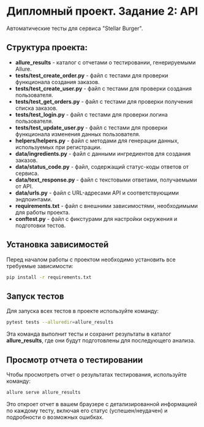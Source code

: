 # Дипломный проект. Задание 2: API

Автоматические тесты для сервиса "Stellar Burger".

## Структура проекта:
- **allure_results** - каталог с отчетами о тестировании, генерируемыми Allure.
- **tests/test_create_order.py** - файл с тестами для проверки функционала создания заказов.
- **tests/test_create_user.py** - файл с тестами для проверки создания пользователя.
- **tests/test_get_orders.py** - файл с тестами для проверки получения списка заказов.
- **tests/test_login.py** - файл с тестами для проверки логина пользователя.
- **tests/test_update_user.py** - файл с тестами для проверки функционала изменения данных пользователя.
- **helpers/helpers.py** - файл с методами для генерации данных, используемых при регистрации.
- **data/ingredients.py** - файл с данными ингредиентов для создания заказов.
- **data/status_code.py** - файл, содержащий статус-коды ответов от сервиса.
- **data/text_response.py** - файл с текстовыми ответами, получаемыми от API.
- **data/urls.py** - файл с URL-адресами API и соответствующими эндпоинтами.
- **requirements.txt** - файл с внешними зависимостями, необходимыми для работы проекта.
- **conftest.py** - файл с фикстурами для настройки окружения и подготовки тестов.

## Установка зависимостей
Перед началом работы с проектом необходимо установить все требуемые зависимости:

```bash
pip install -r requirements.txt
```

## Запуск тестов
Для запуска всех тестов в проекте используйте команду:

```bash
pytest tests --alluredir=allure_results
```

Эта команда выполнит тесты и сохранит результаты в каталог **allure_results**, где они будут подготовлены для последующего анализа.

## Просмотр отчета о тестировании
Чтобы просмотреть отчет о результатах тестирования, используйте команду:

```bash
allure serve allure_results
```

Это откроет отчет в вашем браузере с детализированной информацией по каждому тесту, включая его статус (успешен/неудачен) и подробности о возможных ошибках.

 
